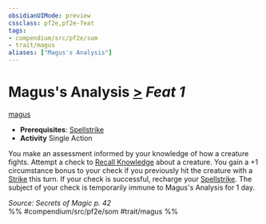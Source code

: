 ```yaml
---
obsidianUIMode: preview
cssclass: pf2e,pf2e-feat
tags:
- compendium/src/pf2e/som
- trait/magus
aliases: ["Magus's Analysis"]
---
```

# Magus's Analysis  [>](chapter-9-playing-the-game.md#Actions "Single Action") *Feat 1*  
[magus](Reference/Rules/Traits/magus-som.md "Magus Class Trait")  

- **Prerequisites**: [Spellstrike](spellstrike-som.md)
- **Activity** Single Action

You make an assessment informed by your knowledge of how a creature fights. Attempt a check to [Recall Knowledge](recall-knowledge.md) about a creature. You gain a +1 circumstance bonus to your check if you previously hit the creature with a [Strike](strike.md) this turn. If your check is successful, recharge your [Spellstrike](spellstrike-som.md). The subject of your check is temporarily immune to Magus's Analysis for 1 day.

*Source: Secrets of Magic p. 42*  
%% #compendium/src/pf2e/som #trait/magus %%